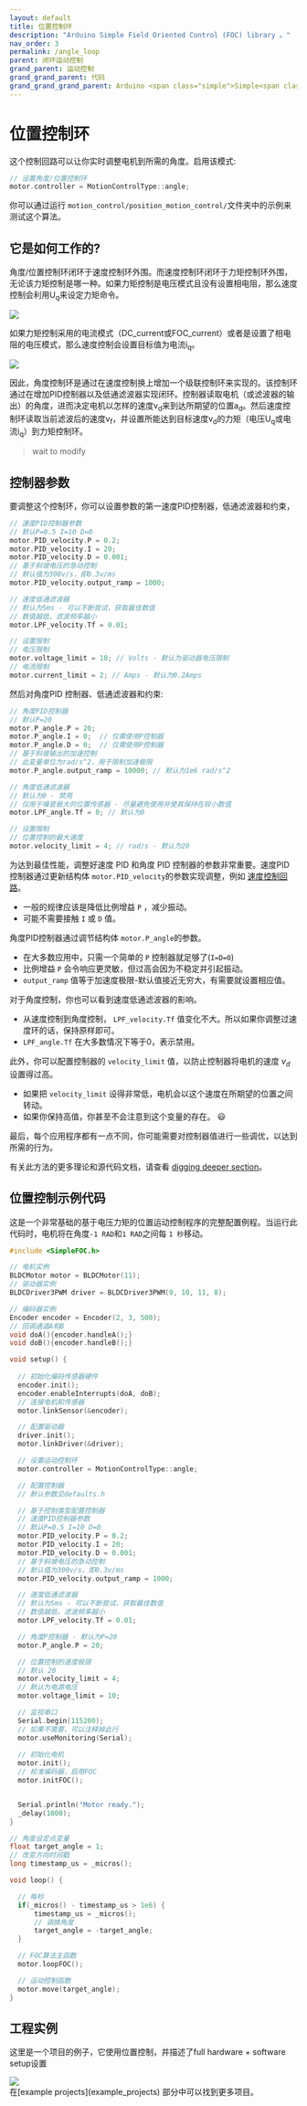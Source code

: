 ```yaml
---
layout: default
title: 位置控制环
description: "Arduino Simple Field Oriented Control (FOC) library 。"
nav_order: 3
permalink: /angle_loop
parent: 闭环运动控制
grand_parent: 运动控制
grand_grand_parent: 代码
grand_grand_grand_parent: Arduino <span class="simple">Simple<span class="foc">FOC</span>library</span>
---
```


# 位置控制环
这个控制回路可以让你实时调整电机到所需的角度。启用该模式:
```cpp
// 设置角度/位置控制环
motor.controller = MotionControlType::angle;
```
你可以通过运行 `motion_control/position_motion_control/`文件夹中的示例来测试这个算法。

## 它是如何工作的?

角度/位置控制环闭环于速度控制环外围。而速度控制环闭环于力矩控制环外围，无论该力矩控制是哪一种。如果力矩控制是电压模式且没有设置相电阻，那么速度控制会利用U<sub>q</sub>来设定力矩命令。

<img src="extras/Images/angle_loop_v.png">

如果力矩控制采用的电流模式（DC_current或FOC_current）或者是设置了相电阻的电压模式，那么速度控制会设置目标值为电流i<sub>q</sub>。

<img src="extras/Images/angle_loop_i.png">

因此，角度控制环是通过在速度控制换上增加一个级联控制环来实现的。该控制环通过在增加PID控制器以及低通滤波器实现闭环。控制器读取电机（或滤波器的输出）的角度，进而决定电机以怎样的速度v<sub>d</sub>来到达所期望的位置a<sub>d</sub>。然后速度控制环读取当前滤波后的速度v<sub>f</sub>，并设置所能达到目标速度v<sub>d</sub>的力矩（电压U<sub>q</sub>或电流i<sub>q</sub>）到力矩控制环。

> wait to modify



## 控制器参数
要调整这个控制环，你可以设置参数的第一速度PID控制器，低通滤波器和约束，
``` cpp
// 速度PID控制器参数
// 默认P=0.5 I=10 D=0
motor.PID_velocity.P = 0.2;
motor.PID_velocity.I = 20;
motor.PID_velocity.D = 0.001;
// 基于斜坡电压的急动控制
// 默认值为300v/s，即0.3v/ms
motor.PID_velocity.output_ramp = 1000;

// 速度低通滤波器
// 默认为5ms - 可以不断尝试，获取最佳数值
// 数值越低，滤波频率越小
motor.LPF_velocity.Tf = 0.01;

// 设置限制
// 电压限制
motor.voltage_limit = 10; // Volts - 默认为驱动器电压限制
// 电流限制
motor.current_limit = 2; // Amps - 默认为0.2Amps
```
然后对角度PID 控制器、低通滤波器和约束:

```cpp
// 角度PID控制器
// 默认P=20
motor.P_angle.P = 20; 
motor.P_angle.I = 0;  // 仅需使用P控制器
motor.P_angle.D = 0;  // 仅需使用P控制器
// 基于斜坡输出的加速控制
// 此变量单位为rad/s^2，用于限制加速极限
motor.P_angle.output_ramp = 10000; // 默认为1e6 rad/s^2

// 角度低通滤波器
// 默认为0 - 禁用
// 仅用于噪音极大的位置传感器 - 尽量避免使用并使其保持在较小数值
motor.LPF_angle.Tf = 0; // 默认为0

// 设置限制
// 位置控制的最大速度
motor.velocity_limit = 4; // rad/s - 默认为20
```
为达到最佳性能，调整好速度 PID 和角度 PID 控制器的参数非常重要。速度PID控制器通过更新结构体 `motor.PID_velocity`的参数实现调整，例如 [速度控制回路](velocity_loop)。 

- 一般的规律应该是降低比例增益 `P` ，减少振动。
- 可能不需要接触 `I` 或 `D` 值。
  

 角度PID控制器通过调节结构体 `motor.P_angle`的参数。
- 在大多数应用中，只需一个简单的 `P` 控制器就足够了(`I=D=0`)
- 比例增益 `P` 会令响应更灵敏，但过高会因为不稳定并引起振动。
- `output_ramp` 值等于加速度极限-默认值接近无穷大，有需要就设置相应值。

对于角度控制，你也可以看到速度低通滤波器的影响。
- 从速度控制到角度控制， `LPF_velocity.Tf` 值变化不大。所以如果你调整过速度环的话，保持原样即可。
- `LPF_angle.Tf` 在大多数情况下等于0，表示禁用。

此外，你可以配置控制器的 `velocity_limit` 值，以防止控制器将电机的速度 <i>v<sub>d</sub></i> 设置得过高。

- 如果把 `velocity_limit` 设得非常低，电机会以这个速度在所期望的位置之间转动。
- 如果你保持高值，你甚至不会注意到这个变量的存在。 😃 

最后，每个应用程序都有一点不同，你可能需要对控制器值进行一些调优，以达到所需的行为。

有关此方法的更多理论和源代码文档，请查看 [digging deeper section](digging_deeper)。

## 位置控制示例代码

这是一个非常基础的基于电压力矩的位置运动控制程序的完整配置例程。当运行此代码时，电机将在角度`-1 RAD`和`1 RAD`之间每 `1 秒`移动。

```cpp
#include <SimpleFOC.h>

// 电机实例
BLDCMotor motor = BLDCMotor(11);
// 驱动器实例
BLDCDriver3PWM driver = BLDCDriver3PWM(9, 10, 11, 8);

// 编码器实例
Encoder encoder = Encoder(2, 3, 500);
// 回调通道A和B
void doA(){encoder.handleA();}
void doB(){encoder.handleB();}

void setup() {
  
  // 初始化编码传感器硬件
  encoder.init();
  encoder.enableInterrupts(doA, doB); 
  // 连接电机和传感器
  motor.linkSensor(&encoder);

  // 配置驱动器
  driver.init();
  motor.linkDriver(&driver);

  // 设置运动控制环
  motor.controller = MotionControlType::angle;

  // 配置控制器
  // 默认参数见defaults.h

  // 基于控制类型配置控制器
  // 速度PID控制器参数
  // 默认P=0.5 I=10 D=0
  motor.PID_velocity.P = 0.2;
  motor.PID_velocity.I = 20;
  motor.PID_velocity.D = 0.001;
  // 基于斜坡电压的急动控制
  // 默认值为300v/s，即0.3v/ms
  motor.PID_velocity.output_ramp = 1000;

  // 速度低通滤波器
  // 默认为5ms - 可以不断尝试，获取最佳数值
  // 数值越低，滤波频率越小
  motor.LPF_velocity.Tf = 0.01;

  // 角度P控制器 - 默认为P=20
  motor.P_angle.P = 20;

  // 位置控制的速度极限
  // 默认 20
  motor.velocity_limit = 4;
  // 默认为电源电压
  motor.voltage_limit = 10;

  // 监视串口
  Serial.begin(115200);
  // 如果不需要，可以注释掉此行
  motor.useMonitoring(Serial);
  
  // 初始化电机
  motor.init();
  // 校准编码器，启用FOC
  motor.initFOC();


  Serial.println("Motor ready.");
  _delay(1000);
}

// 角度设定点变量
float target_angle = 1;
// 改变方向时间戳
long timestamp_us = _micros();

void loop() {

  // 每秒
  if(_micros() - timestamp_us > 1e6) {
      timestamp_us = _micros();
      // 调换角度
      target_angle = -target_angle;   
  }

  // FOC算法主函数
  motor.loopFOC();

  // 运动控制函数
  motor.move(target_angle);
}
```


## 工程实例
这里是一个项目的例子，它使用位置控制，并描述了full hardware + software setup设置

<div class="image_icon width30">
    <a href="position_control_example">
        <img src="extras/Images/position_control_example.jpg">
        <i class="fa fa-external-link-square fa-2x"></i>
    </a>
</div>
在[example projects](example_projects) 部分中可以找到更多项目。